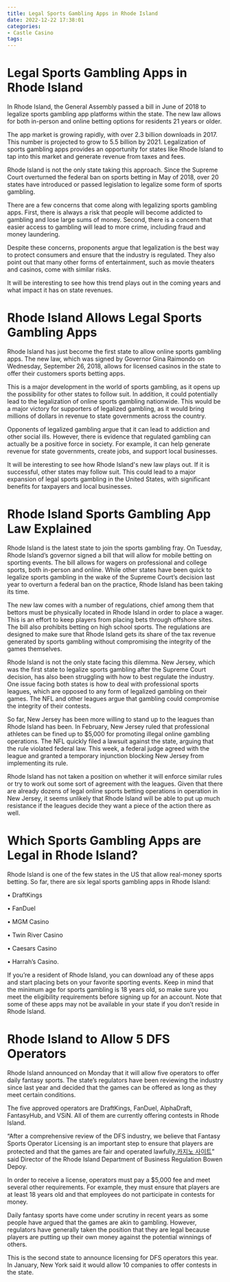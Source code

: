```yaml
---
title: Legal Sports Gambling Apps in Rhode Island
date: 2022-12-22 17:38:01
categories:
- Castle Casino
tags:
---
```



#  Legal Sports Gambling Apps in Rhode Island

In Rhode Island, the General Assembly passed a bill in June of 2018 to legalize sports gambling app platforms within the state. The new law allows for both in-person and online betting options for residents 21 years or older.

The app market is growing rapidly, with over 2.3 billion downloads in 2017. This number is projected to grow to 5.5 billion by 2021. Legalization of sports gambling apps provides an opportunity for states like Rhode Island to tap into this market and generate revenue from taxes and fees.

Rhode Island is not the only state taking this approach. Since the Supreme Court overturned the federal ban on sports betting in May of 2018, over 20 states have introduced or passed legislation to legalize some form of sports gambling.

There are a few concerns that come along with legalizing sports gambling apps. First, there is always a risk that people will become addicted to gambling and lose large sums of money. Second, there is a concern that easier access to gambling will lead to more crime, including fraud and money laundering.

Despite these concerns, proponents argue that legalization is the best way to protect consumers and ensure that the industry is regulated. They also point out that many other forms of entertainment, such as movie theaters and casinos, come with similar risks.

It will be interesting to see how this trend plays out in the coming years and what impact it has on state revenues.

#  Rhode Island Allows Legal Sports Gambling Apps

Rhode Island has just become the first state to allow online sports gambling apps. The new law, which was signed by Governor Gina Raimondo on Wednesday, September 26, 2018, allows for licensed casinos in the state to offer their customers sports betting apps.

This is a major development in the world of sports gambling, as it opens up the possibility for other states to follow suit. In addition, it could potentially lead to the legalization of online sports gambling nationwide. This would be a major victory for supporters of legalized gambling, as it would bring millions of dollars in revenue to state governments across the country.

Opponents of legalized gambling argue that it can lead to addiction and other social ills. However, there is evidence that regulated gambling can actually be a positive force in society. For example, it can help generate revenue for state governments, create jobs, and support local businesses.

It will be interesting to see how Rhode Island's new law plays out. If it is successful, other states may follow suit. This could lead to a major expansion of legal sports gambling in the United States, with significant benefits for taxpayers and local businesses.

#  Rhode Island Sports Gambling App Law Explained

Rhode Island is the latest state to join the sports gambling fray. On Tuesday, Rhode Island’s governor signed a bill that will allow for mobile betting on sporting events. The bill allows for wagers on professional and college sports, both in-person and online. While other states have been quick to legalize sports gambling in the wake of the Supreme Court’s decision last year to overturn a federal ban on the practice, Rhode Island has been taking its time. 

The new law comes with a number of regulations, chief among them that bettors must be physically located in Rhode Island in order to place a wager. This is an effort to keep players from placing bets through offshore sites. The bill also prohibits betting on high school sports. The regulations are designed to make sure that Rhode Island gets its share of the tax revenue generated by sports gambling without compromising the integrity of the games themselves.

Rhode Island is not the only state facing this dilemma. New Jersey, which was the first state to legalize sports gambling after the Supreme Court decision, has also been struggling with how to best regulate the industry. One issue facing both states is how to deal with professional sports leagues, which are opposed to any form of legalized gambling on their games. The NFL and other leagues argue that gambling could compromise the integrity of their contests.

So far, New Jersey has been more willing to stand up to the leagues than Rhode Island has been. In February, New Jersey ruled that professional athletes can be fined up to $5,000 for promoting illegal online gambling operations. The NFL quickly filed a lawsuit against the state, arguing that the rule violated federal law. This week, a federal judge agreed with the league and granted a temporary injunction blocking New Jersey from implementing its rule.

Rhode Island has not taken a position on whether it will enforce similar rules or try to work out some sort of agreement with the leagues. Given that there are already dozens of legal online sports betting operations in operation in New Jersey, it seems unlikely that Rhode Island will be able to put up much resistance if the leagues decide they want a piece of the action there as well.

#  Which Sports Gambling Apps are Legal in Rhode Island?

Rhode Island is one of the few states in the US that allow real-money sports betting. So far, there are six legal sports gambling apps in Rhode Island:

• DraftKings

• FanDuel

• MGM Casino

• Twin River Casino

• Caesars Casino

• Harrah’s Casino.

If you’re a resident of Rhode Island, you can download any of these apps and start placing bets on your favorite sporting events. Keep in mind that the minimum age for sports gambling is 18 years old, so make sure you meet the eligibility requirements before signing up for an account. Note that some of these apps may not be available in your state if you don’t reside in Rhode Island.

#  Rhode Island to Allow 5 DFS Operators

Rhode Island announced on Monday that it will allow five operators to offer daily fantasy sports. The state’s regulators have been reviewing the industry since last year and decided that the games can be offered as long as they meet certain conditions.

The five approved operators are DraftKings, FanDuel, AlphaDraft, FantasyHub, and VSiN. All of them are currently offering contests in Rhode Island.

“After a comprehensive review of the DFS industry, we believe that Fantasy Sports Operator Licensing is an important step to ensure that players are protected and that the games are fair and operated lawfully,[카지노 사이트](https://choegocasino.com/)” said Director of the Rhode Island Department of Business Regulation Bowen Depoy.

In order to receive a license, operators must pay a $5,000 fee and meet several other requirements. For example, they must ensure that players are at least 18 years old and that employees do not participate in contests for money.

Daily fantasy sports have come under scrutiny in recent years as some people have argued that the games are akin to gambling. However, regulators have generally taken the position that they are legal because players are putting up their own money against the potential winnings of others.

This is the second state to announce licensing for DFS operators this year. In January, New York said it would allow 10 companies to offer contests in the state.